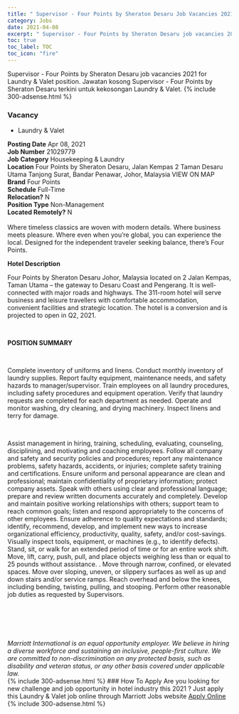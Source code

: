 ```yaml
---
title: " Supervisor - Four Points by Sheraton Desaru Job Vacancies 2021 - Laundry & Valet" 
category: Jobs 
date: 2021-04-08 
excerpt: " Supervisor - Four Points by Sheraton Desaru job vacancies 2021 for Laundry & Valet position. Jawatan kosong  Supervisor - Four Points by Sheraton Desaru terkini untuk kekosongan Laundry & Valet." 
toc: true 
toc_label: TOC 
toc_icon: "fire" 
--- 
```


 Supervisor - Four Points by Sheraton Desaru job vacancies 2021 for Laundry & Valet position. Jawatan kosong  Supervisor - Four Points by Sheraton Desaru terkini untuk kekosongan Laundry & Valet. 
{% include 300-adsense.html %} 
### Vacancy 
- Laundry & Valet 
<div><div><b>Posting Date</b> Apr 08, 2021<br><b>Job Number</b> 21029779<br><b>Job Category</b> Housekeeping &amp; Laundry<br><b>Location</b> Four Points by Sheraton Desaru, Jalan Kempas 2 Taman Desaru Utama Tanjong Surat, Bandar Penawar, Johor, Malaysia VIEW ON MAP<br><b>Brand</b> Four Points<br><b>Schedule</b> Full-Time<br><b>Relocation?</b> N<br><b>Position Type</b> Non-Management<br><b>Located Remotely?</b> N<br><br>Where timeless classics are woven with modern details. Where business meets pleasure. Where even when you&#8217;re global, you can experience the local. Designed for the independent traveler seeking balance, there&#8217;s Four Points.<br></div><div> <p><strong>Hotel Description</strong></p> <p>Four Points by Sheraton Desaru Johor, Malaysia located on 2 Jalan Kempas, Taman Utama &#8211; the gateway to Desaru Coast and Pengerang. It is well-connected with major roads and highways. The 311-room hotel will serve business and leisure travellers with comfortable accommodation, convenient facilities and strategic location. The hotel is a conversion and is projected to open in Q2, 2021.</p> <p>&#160;</p> <p><strong>POSITION SUMMARY</strong></p> <p>&#160;</p> <p>Complete inventory of uniforms and linens. Conduct monthly inventory of laundry supplies. Report faulty equipment, maintenance needs, and safety hazards to manager/supervisor. Train employees on all laundry procedures, including safety procedures and equipment operation. Verify that laundry requests are completed for each department as needed. Operate and monitor washing, dry cleaning, and drying machinery. Inspect linens and terry for damage.</p> <p>&#160;</p> <p>Assist management in hiring, training, scheduling, evaluating, counseling, disciplining, and motivating and coaching employees. Follow all company and safety and security policies and procedures; report any maintenance problems, safety hazards, accidents, or injuries; complete safety training and certifications. Ensure uniform and personal appearance are clean and professional; maintain confidentiality of proprietary information; protect company assets. Speak with others using clear and professional language; prepare and review written documents accurately and completely. Develop and maintain positive working relationships with others; support team to reach common goals; listen and respond appropriately to the concerns of other employees. Ensure adherence to quality expectations and standards; identify, recommend, develop, and implement new ways to increase organizational efficiency, productivity, quality, safety, and/or cost-savings. Visually inspect tools, equipment, or machines (e.g., to identify defects). Stand, sit, or walk for an extended period of time or for an entire work shift. Move, lift, carry, push, pull, and place objects weighing less than or equal to 25 pounds without assistance. . Move through narrow, confined, or elevated spaces. Move over sloping, uneven, or slippery surfaces as well as up and down stairs and/or service ramps. Reach overhead and below the knees, including bending, twisting, pulling, and stooping. Perform other reasonable job duties as requested by Supervisors.</p> <p>&#160;</p> <p>&#160;</p> </div> <div> &#160;</div> <em>Marriott International is an equal opportunity employer.&#160;We believe in hiring a diverse workforce and sustaining an inclusive, people-first culture.&#160;We are committed to non-discrimination on&#160;any&#160;protected&#160;basis, such as disability and veteran status, or any other basis covered under applicable law.</em><br></div> 
{% include 300-adsense.html %} 
### How To Apply 
Are you looking for new challenge and job opportunity in hotel industry this 2021 ?
Just apply this Laundry & Valet job online through Marriott Jobs website 
<a href="https://jobs.marriott.com/marriott/jobs/21029779?lang=en-us" class="btn btn--info" target="_blank" rel="nofollow noopenner">Apply Online</a> 
{% include 300-adsense.html %} 